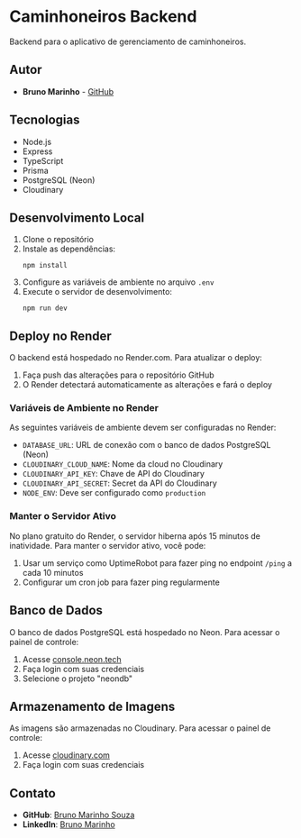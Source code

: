 # Caminhoneiros Backend

Backend para o aplicativo de gerenciamento de caminhoneiros.

## Autor

- **Bruno Marinho** - [GitHub](https://github.com/DevMarinh0)

## Tecnologias

- Node.js
- Express
- TypeScript
- Prisma
- PostgreSQL (Neon)
- Cloudinary

## Desenvolvimento Local

1. Clone o repositório
2. Instale as dependências:
   ```
   npm install
   ```
3. Configure as variáveis de ambiente no arquivo `.env`
4. Execute o servidor de desenvolvimento:
   ```
   npm run dev
   ```

## Deploy no Render

O backend está hospedado no Render.com. Para atualizar o deploy:

1. Faça push das alterações para o repositório GitHub
2. O Render detectará automaticamente as alterações e fará o deploy

### Variáveis de Ambiente no Render

As seguintes variáveis de ambiente devem ser configuradas no Render:

- `DATABASE_URL`: URL de conexão com o banco de dados PostgreSQL (Neon)
- `CLOUDINARY_CLOUD_NAME`: Nome da cloud no Cloudinary
- `CLOUDINARY_API_KEY`: Chave de API do Cloudinary
- `CLOUDINARY_API_SECRET`: Secret da API do Cloudinary
- `NODE_ENV`: Deve ser configurado como `production`

### Manter o Servidor Ativo

No plano gratuito do Render, o servidor hiberna após 15 minutos de inatividade. Para manter o servidor ativo, você pode:

1. Usar um serviço como UptimeRobot para fazer ping no endpoint `/ping` a cada 10 minutos
2. Configurar um cron job para fazer ping regularmente

## Banco de Dados

O banco de dados PostgreSQL está hospedado no Neon. Para acessar o painel de controle:

1. Acesse [console.neon.tech](https://console.neon.tech)
2. Faça login com suas credenciais
3. Selecione o projeto "neondb"

## Armazenamento de Imagens

As imagens são armazenadas no Cloudinary. Para acessar o painel de controle:

1. Acesse [cloudinary.com](https://cloudinary.com)
2. Faça login com suas credenciais

## Contato

- **GitHub**: [Bruno Marinho Souza](https://github.com/DevMarinh0)
- **LinkedIn**: [Bruno Marinho](https://www.linkedin.com/in/bruno-marinho-souza-dev/)